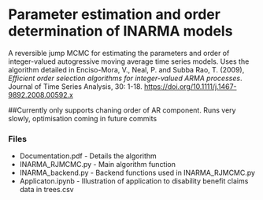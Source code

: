 # Parameter estimation and order determination of INARMA models

A reversible jump MCMC for estimating the parameters and order of integer-valued autogressive moving average time series models. Uses the algorithm
detailed in Enciso-Mora, V., Neal, P. and Subba Rao, T. (2009), <i>Efficient order selection algorithms for integer-valued ARMA processes</i>. Journal of Time Series Analysis, 30: 1-18. https://doi.org/10.1111/j.1467-9892.2008.00592.x

##Currently only supports chaning order of AR component. Runs very slowly, optimisation coming in future commits

### Files

* Documentation.pdf - Details the algorithm
* INARMA_RJMCMC.py - Main algorithm function
* INARMA_backend.py - Backend functions used in INARMA_RJMCMC.py
* Applicaton.ipynb - Illustration of application to disability benefit claims data in trees.csv

